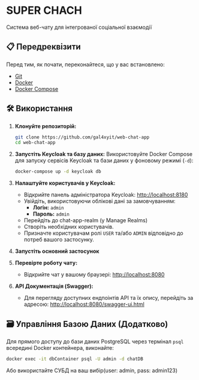 # SUPER CHACH

Система веб-чату для інтегрованої соціальної взаємодії

## 📋 Передреквізити

Перед тим, як почати, переконайтеся, що у вас встановлено:

*   [Git](https://git-scm.com/)
*   [Docker](https://www.docker.com/get-started)
*   [Docker Compose](https://docs.docker.com/compose/install/)

## 🛠️ Використання

1.  **Клонуйте репозиторій:**
    ```bash
    git clone https://github.com/gal4xyit/web-chat-app
    cd web-chat-app
    ```

2.  **Запустіть Keycloak та базу даних:**
    Використовуйте Docker Compose для запуску сервісів Keycloak та бази даних у фоновому режимі (`-d`):
    ```bash
    docker-compose up -d keycloak db
    ```

3.  **Налаштуйте користувачів у Keycloak:**
    *   Відкрийте панель адміністратора Keycloak: [http://localhost:8180](http://localhost:8180)
    *   Увійдіть, використовуючи облікові дані за замовчуванням:
        *   **Логін:** `admin`
        *   **Пароль:** `admin`
    *   Перейдіть до chat-app-realm (у Manage Realms)
    *   Створіть необхідних користувачів.
    *   Призначте користувачам ролі `USER` та/або `ADMIN` відповідно до потреб вашого застосунку.

4.  **Запустіть основний застосунок**

6.  **Перевірте роботу чату:**
    *   Відкрийте чат у вашому браузері: [http://localhost:8080](http://localhost:8080)

7.  **API Документація (Swagger):**
    *   Для перегляду доступних ендпоінтів API та їх опису, перейдіть за адресою:
        [http://localhost:8080/swagger-ui.html](http://localhost:8080/swagger-ui.html)

## 🗃️ Управління Базою Даних (Додатково)

Для прямого доступу до бази даних PostgreSQL через термінал `psql` всередині Docker контейнера, виконайте:

```bash
docker exec -it dbContainer psql -U admin -d chatDB
```

Або використайте СУБД на ваш вибір(user: admin, pass: admin123)
